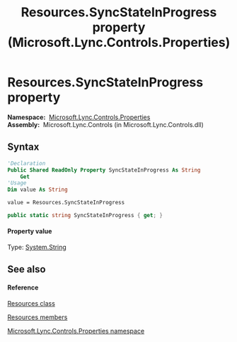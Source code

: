 ﻿---
title: Resources.SyncStateInProgress property  (Microsoft.Lync.Controls.Properties)
TOCTitle: 'SyncStateInProgress property '
ms:assetid: P:Microsoft.Lync.Controls.Properties.Resources.SyncStateInProgress_DI_3_UC_OCS14MrefLyncWPF
ms:mtpsurl: https://msdn.microsoft.com/en-us/library/microsoft.lync.controls.properties.resources.syncstateinprogress_di_3_uc_ocs14mreflyncwpf(v=office.15)
ms:contentKeyID: 48598459
ms.date: 07/28/2014
mtps_version: v=office.15
f1_keywords:
- Microsoft.Lync.Controls.Properties.Resources.SyncStateInProgress
dev_langs:
- CSharp
- JScript
- VB
- other
---

# Resources.SyncStateInProgress property

**Namespace:**  [Microsoft.Lync.Controls.Properties](microsoft-lync-controls-properties-namespace_1.md)  
**Assembly:**  Microsoft.Lync.Controls (in Microsoft.Lync.Controls.dll)

## Syntax

``` vb
'Declaration
Public Shared ReadOnly Property SyncStateInProgress As String
    Get
'Usage
Dim value As String

value = Resources.SyncStateInProgress
```

``` csharp
public static string SyncStateInProgress { get; }
```

#### Property value

Type: [System.String](http://msdn2.microsoft.com/en-us/library/s1wwdcbf)  

## See also

#### Reference

[Resources class](resources-class-microsoft-lync-controls-properties_1.md)

[Resources members](resources-members-microsoft-lync-controls-properties_1.md)

[Microsoft.Lync.Controls.Properties namespace](microsoft-lync-controls-properties-namespace_1.md)

